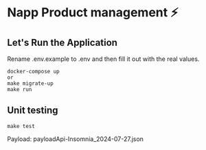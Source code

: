# Napp Product management ⚡️

## Let's Run the Application 

Rename .env.example to .env and then fill it out with the real values.

```
docker-compose up
or
make migrate-up
make run
```
## Unit testing
```
make test
```

Payload: payloadApi-Insomnia_2024-07-27.json